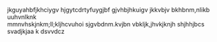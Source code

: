jkguyahbfjkhciygv hjgytcdrtyfuygjbf
gjvhbjhkuigv jkkvbjv
bkhbnm,nlikb 
 uuhvnlknk  
mmnvhskjnkm;ll;kljhcvuhoi
sjgvbdnm.kvjbn
 vbkljk,jhvkjknjh
shjhhjbcs
svadjkjaa k
dsvvdcz
